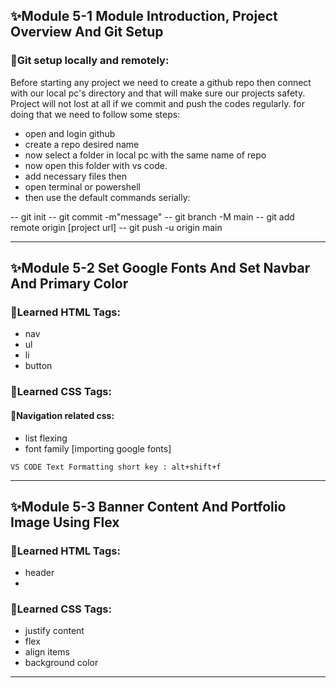 ## ✨Module 5-1 Module Introduction, Project Overview And Git Setup

### 🧨Git setup locally and remotely:

Before starting any project we need to create a github repo then connect with our local pc's directory and that will make sure our projects safety. Project will not lost at all if we commit and push the codes regularly. for doing that we need to follow some steps:

- open and login github
- create a repo desired name
- now select a folder in local pc with the same name of repo
- now open this folder with vs code.
- add necessary files then
- open terminal or powershell
- then use the default commands serially:

-- git init
-- git commit -m"message"
-- git branch -M main
-- git add remote origin [project url]
-- git push -u origin main

---

## ✨Module 5-2 Set Google Fonts And Set Navbar And Primary Color

### 🧨Learned HTML Tags:
- nav
- ul
- li
- button

### 🧨Learned CSS Tags:

#### 🎇Navigation related css:
- list flexing
- font family [importing google fonts]

`VS CODE Text Formatting short key : alt+shift+f`

---

## ✨Module 5-3 Banner Content And Portfolio Image Using Flex

### 🧨Learned HTML Tags:
- header
- 

### 🧨Learned CSS Tags:
- justify content
- flex
- align items
- background color

---
